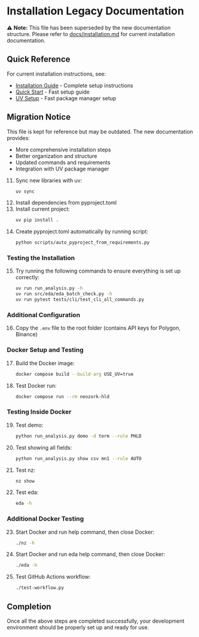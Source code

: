 # Installation Legacy Documentation

⚠️ **Note:** This file has been superseded by the new documentation structure. Please refer to [docs/installation.md](installation.md) for current installation documentation.

## Quick Reference

For current installation instructions, see:
- [Installation Guide](installation.md) - Complete setup instructions
- [Quick Start](quick-start.md) - Fast setup guide
- [UV Setup](uv-setup.md) - Fast package manager setup

## Migration Notice

This file is kept for reference but may be outdated. The new documentation provides:
- More comprehensive installation steps
- Better organization and structure  
- Updated commands and requirements
- Integration with UV package manager
11. Sync new libraries with uv:
    ```bash
    uv sync
    ```
12. Install dependencies from pyproject.toml
13. Install current project:
    ```bash
    uv pip install .
    ```
14. Create pyproject.toml automatically by running script:
    ```bash
    python scripts/auto_pyproject_from_requirements.py
    ```

### Testing the Installation

15. Try running the following commands to ensure everything is set up correctly:
    ```bash
    uv run run_analysis.py -h
    uv run src/eda/eda_batch_check.py -h
    uv run pytest tests/cli/test_cli_all_commands.py
    ```

### Additional Configuration

16. Copy the `.env` file to the root folder (contains API keys for Polygon, Binance)

### Docker Setup and Testing

17. Build the Docker image:
    ```bash
    docker compose build --build-arg USE_UV=true
    ```
18. Test Docker run:
    ```bash
    docker compose run --rm neozork-hld
    ```

### Testing Inside Docker

19. Test demo:
    ```bash
    python run_analysis.py demo -d term --rule PHLD
    ```
20. Test showing all fields:
    ```bash
    python run_analysis.py show csv mn1 --rule AUTO
    ```
21. Test nz:
    ```bash
    nz show
    ```
22. Test eda:
    ```bash
    eda -h
    ```

### Additional Docker Testing

23. Start Docker and run help command, then close Docker:
    ```bash
    ./nz -h
    ```
24. Start Docker and run eda help command, then close Docker:
    ```bash
    ./eda -h
    ```
25. Test GitHub Actions workflow:
    ```bash
    ./test-workflow.py
    ```

## Completion

Once all the above steps are completed successfully, your development environment should be properly set up and ready for use.
